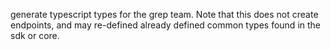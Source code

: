 generate typescript types for the grep team. Note that this does not create endpoints, and may re-defined already defined common types found in the sdk or core.
